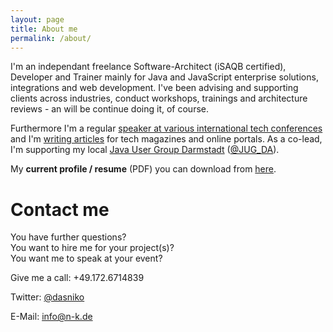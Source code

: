 ```yaml
---
layout: page
title: About me
permalink: /about/
---
```


I'm an independant freelance Software-Architect (iSAQB certified), Developer and Trainer mainly for Java and JavaScript enterprise solutions, integrations and web development. I've been advising and supporting clients across industries, conduct workshops, trainings and architecture reviews - an will be continue doing it, of course.

Furthermore I'm a regular [speaker at various international tech conferences](/talks) and I'm [writing articles](/publications) for tech magazines and online portals. As a co-lead, I'm supporting my local [Java User Group Darmstadt](http://jug-da.de) ([@JUG_DA](https://twitter.com/JUG_DA)).

My **current profile / resume** (PDF) you can download from [here](https://www.dropbox.com/s/8f0lfrn0anv5h5c/Beraterprofil_KoeblerNiko.pdf?dl=0).


# Contact me

You have further questions?  
You want to hire me for your project(s)?  
You want me to speak at your event?  

Give me a call: +49.172.6714839

Twitter: [@dasniko](https://twitter.com/dasniko)

E-Mail: [info@n-k.de](mailto:info@n-k.de)
